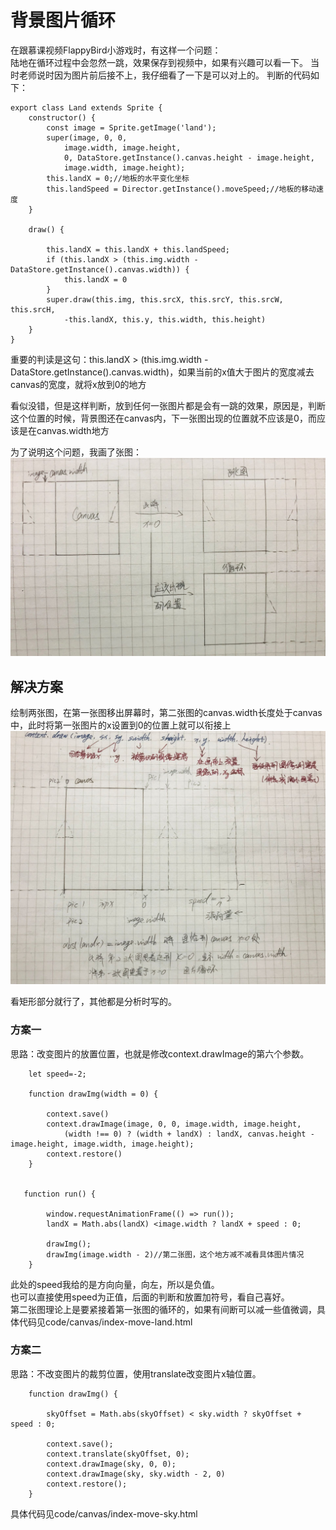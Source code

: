 # 背景图片循环  

在跟慕课视频FlappyBird小游戏时，有这样一个问题：   
陆地在循环过程中会忽然一跳，效果保存到视频中，如果有兴趣可以看一下。
当时老师说时因为图片前后接不上，我仔细看了一下是可以对上的。
判断的代码如下：

```
export class Land extends Sprite {
    constructor() {
        const image = Sprite.getImage('land');
        super(image, 0, 0,
            image.width, image.height,
            0, DataStore.getInstance().canvas.height - image.height,
            image.width, image.height);
        this.landX = 0;//地板的水平变化坐标
        this.landSpeed = Director.getInstance().moveSpeed;//地板的移动速度
    }

    draw() {

        this.landX = this.landX + this.landSpeed;
        if (this.landX > (this.img.width - DataStore.getInstance().canvas.width)) {
            this.landX = 0
        }
        super.draw(this.img, this.srcX, this.srcY, this.srcW, this.srcH,
            -this.landX, this.y, this.width, this.height)
    }
}
```   
重要的判读是这句：this.landX > (this.img.width - DataStore.getInstance().canvas.width)，如果当前的x值大于图片的宽度减去canvas的宽度，就将x放到0的地方  

看似没错，但是这样判断，放到任何一张图片都是会有一跳的效果，原因是，判断这个位置的时候，背景图还在canvas内，下一张图出现的位置就不应该是0，而应该是在canvas.width地方   

为了说明这个问题，我画了张图：  
![图片循环](./bgLoop.jpg)   

## 解决方案

绘制两张图，在第一张图移出屏幕时，第二张图的canvas.width长度处于canvas中，此时将第一张图片的x设置到0的位置上就可以衔接上   
![图片循环](./bgLoop1.jpg)   

看矩形部分就行了，其他都是分析时写的。  

### 方案一
思路：改变图片的放置位置，也就是修改context.drawImage的第六个参数。

``` 
	let speed=-2;
	
    function drawImg(width = 0) {

        context.save()
        context.drawImage(image, 0, 0, image.width, image.height,
            (width !== 0) ? (width + landX) : landX, canvas.height - image.height, image.width, image.height);
        context.restore()
    }


   function run() {

        window.requestAnimationFrame(() => run());
        landX = Math.abs(landX) <image.width ? landX + speed : 0;

        drawImg();
        drawImg(image.width - 2)//第二张图，这个地方减不减看具体图片情况
    }
```  
此处的speed我给的是方向向量，向左，所以是负值。  
也可以直接使用speed为正值，后面的判断和放置加符号，看自己喜好。  
第二张图理论上是要紧接着第一张图的循环的，如果有间断可以减一些值微调，具体代码见code/canvas/index-move-land.html  

### 方案二 
思路：不改变图片的裁剪位置，使用translate改变图片x轴位置。 

```
    function drawImg() {
        
        skyOffset = Math.abs(skyOffset) < sky.width ? skyOffset + speed : 0;

        context.save();
        context.translate(skyOffset, 0);
        context.drawImage(sky, 0, 0);
        context.drawImage(sky, sky.width - 2, 0)
        context.restore();
    }

```  

具体代码见code/canvas/index-move-sky.html 

